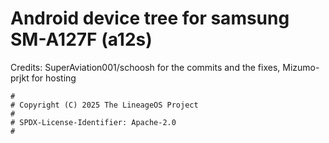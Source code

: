 # Android device tree for samsung SM-A127F (a12s)

Credits: SuperAviation001/schoosh for the commits and the fixes, Mizumo-prjkt for hosting


```
#
# Copyright (C) 2025 The LineageOS Project
#
# SPDX-License-Identifier: Apache-2.0
#
```
